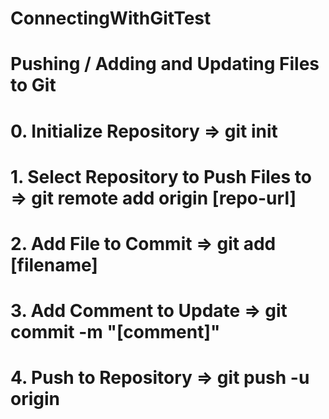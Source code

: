 # ConnectingWithGitTest

# Pushing / Adding and Updating Files to Git

# 0. Initialize Repository                      => git init
# 1. Select Repository to Push Files to         => git remote add origin [repo-url]
# 2. Add File to Commit                         => git add [filename]
# 3. Add Comment to Update                      => git commit -m "[comment]"
# 4. Push to Repository                         => git push -u origin